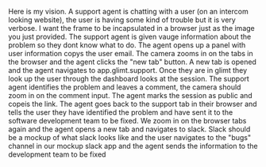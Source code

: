 Here is my vision. A support agent is chatting with a user (on an intercom looking website), the user is having some kind of trouble but it is very verbose. I want the frame to be incapsulated in a browser just as the image you just provided. The support agent is given vauge information about the problem so they dont know what to do. The agent opens up a panel with user information copys the user email. The camera zooms in on the tabs in the browser and the agent clicks the "new tab" button. A new tab is opened and the agent navigates to app.glimt.support. Once they are in glimt they look up the user through the dashboard looks at the session. The support agent identifies the problem and leaves a comment, the camera should zoom in on the comment input. The agent marks the session as public and copeis the link. The agent goes back to the support tab in their browser and tells the user they have identified the problem and have sent it to the software development team to be fixed. We zoom in on the browser tabs again and the agent opens a new tab and navigates to slack. Slack should be a mockup of what slack looks like and the user navigates to the "bugs" channel in our mockup slack app and the agent sends the information to the development team to be fixed 

